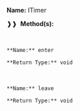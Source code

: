 **Name:** ITimer

❱❱&nbsp;&nbsp;**Method(s):**

&nbsp;&nbsp;&nbsp;&nbsp;&nbsp;
```
**Name:** enter

**Return Type:** void

```

&nbsp;&nbsp;&nbsp;&nbsp;&nbsp;
```
**Name:** leave

**Return Type:** void

```

